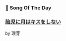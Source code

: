 ### 🎵 Song Of The Day

### [胎児に月はキスをしない](https://open.spotify.com/track/2Ta3g1o5WD4xKgkI2L1Jys)

by 理芽
